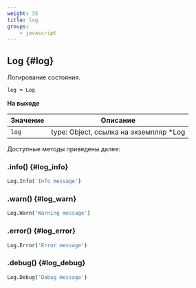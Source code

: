 ```yaml
---
weight: 35
title: log
groups:
    - javascript
---
```


## Log {#log}

Логирование состояния.

```coffeescript
log = Log
```

**На выходе**

**Значение** | **Описание**
-------------|--------------
  `log`      | type: Object, ссылка на экземпляр *Log
  
Доступные методы приведены далее:

### .info() {#log_info}

```coffeescript
Log.Info('Info message')
```

### .warn() {#log_warn}

```coffeescript
Log.Warn('Warning message')
```

### .error() {#log_error}

```coffeescript
Log.Error('Error message')
```

### .debug() {#log_debug}

```coffeescript
Log.Debug('Debug message')
```
